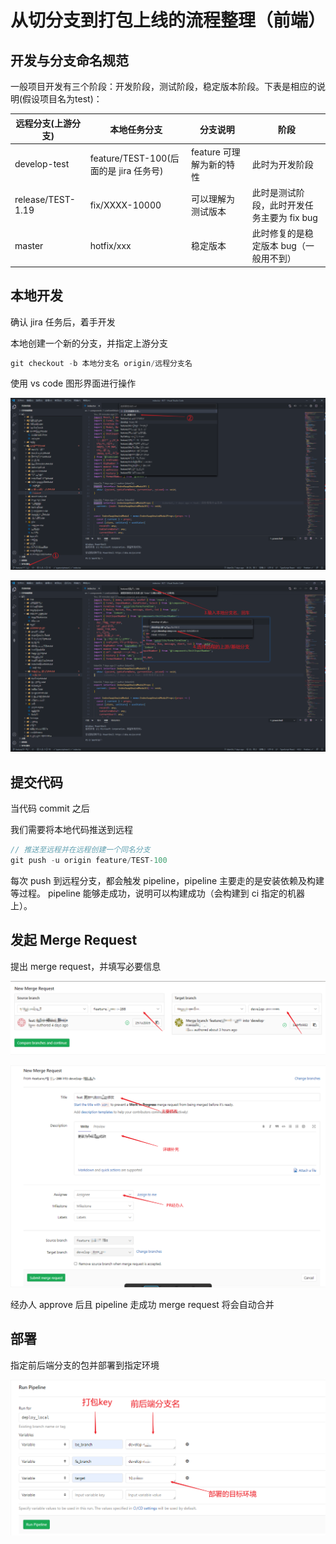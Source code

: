# 从切分支到打包上线的流程整理（前端）

## 开发与分支命名规范

一般项目开发有三个阶段：开发阶段，测试阶段，稳定版本阶段。下表是相应的说明(假设项目名为test)：

| 远程分支(上游分支) | 本地任务分支                            | 分支说明                 | 阶段                                       |
| ------------------ | --------------------------------------- | ------------------------ | ------------------------------------------ |
| develop-test    | feature/TEST-100(后面的是 jira 任务号) | feature 可理解为新的特性 | 此时为开发阶段                             |
| release/TEST-1.19   | fix/XXXX-10000                          | 可以理解为测试版本       | 此时是测试阶段，此时开发任务主要为 fix bug |
| master             | hotfix/xxx                              | 稳定版本                 | 此时修复的是稳定版本 bug（一般用不到）     |

## 本地开发

确认 jira 任务后，着手开发

本地创建一个新的分支，并指定上游分支

```js
git checkout -b 本地分支名 origin/远程分支名
```

使用 vs code 图形界面进行操作

![vscode切分支1](./images/workflow/Snipaste_2020-09-27_14-23-22.png)

![vscode切分支2](./images/workflow/Snipaste_2020-09-27_14-22-57.png)

## 提交代码

当代码 commit 之后

我们需要将本地代码推送到远程

```js
// 推送至远程并在远程创建一个同名分支
git push -u origin feature/TEST-100
```

每次 push 到远程分支，都会触发 pipeline，pipeline 主要走的是安装依赖及构建等过程。 pipeline 能够走成功，说明可以构建成功（会构建到 ci 指定的机器上）。

## 发起 Merge Request

提出 merge request，并填写必要信息

![merge request1](./images/workflow/Snipaste_2020-09-27_13-59-23.png)

![merge request2](./images/workflow/Snipaste_2020-09-27_14-02-32.png)

经办人 approve 后且 pipeline 走成功 merge request 将会自动合并

## 部署

指定前后端分支的包并部署到指定环境

![部署](./images/workflow/Snipaste_2020-09-27_15-09-16.png)
